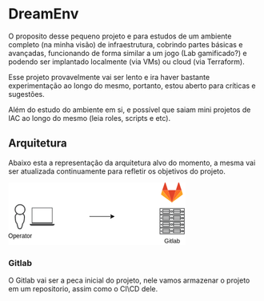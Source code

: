 # DreamEnv

O proposito desse pequeno projeto e para estudos de um ambiente completo (na minha visão) de infraestrutura, cobrindo partes básicas e avançadas, funcionando de forma similar a um jogo (Lab gamificado?) e podendo ser implantado localmente (via VMs) ou cloud (via Terraform).

Esse projeto provavelmente vai ser lento e ira haver bastante experimentação ao longo do mesmo, portanto, estou aberto para críticas e sugestões.

Além do estudo do ambiente em si, e possível que saiam mini projetos de IAC ao longo do mesmo (leia roles, scripts e etc).

## Arquitetura

Abaixo esta a representação da arquitetura alvo do momento, a mesma vai ser atualizada continuamente para refletir os objetivos do projeto.

![Arquitetura](doc/arquitetura.png)

### Gitlab

O Gitlab vai ser a peca inicial do projeto, nele vamos armazenar o projeto em um repositorio, assim como o CI\CD dele.